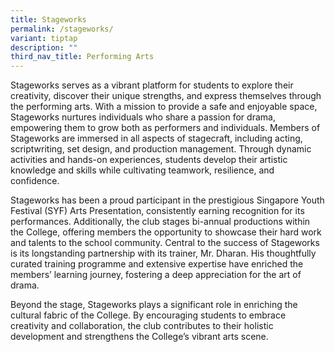 ```yaml
---
title: Stageworks
permalink: /stageworks/
variant: tiptap
description: ""
third_nav_title: Performing Arts
---
```

<p>Stageworks serves as a vibrant platform for students to explore their
creativity, discover their unique strengths, and express themselves through
the performing arts. With a mission to provide a safe and enjoyable space,
Stageworks nurtures individuals who share a passion for drama, empowering
them to grow both as performers and individuals. Members of Stageworks
are immersed in all aspects of stagecraft, including acting, scriptwriting,
set design, and production management. Through dynamic activities and hands-on
experiences, students develop their artistic knowledge and skills while
cultivating teamwork, resilience, and confidence.</p>
<p>Stageworks has been a proud participant in the prestigious Singapore Youth
Festival (SYF) Arts Presentation, consistently earning recognition for
its performances. Additionally, the club stages bi-annual productions within
the College, offering members the opportunity to showcase their hard work
and talents to the school community. Central to the success of Stageworks
is its longstanding partnership with its trainer, Mr. Dharan. His thoughtfully
curated training programme and extensive expertise have enriched the members’
learning journey, fostering a deep appreciation for the art of drama.</p>
<p>Beyond the stage, Stageworks plays a significant role in enriching the
cultural fabric of the College. By encouraging students to embrace creativity
and collaboration, the club contributes to their holistic development and
strengthens the College’s vibrant arts scene.&nbsp;</p>
<p>
<br>
</p>